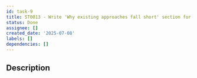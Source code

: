 ```yaml
---
id: task-9
title: ST0013 - Write 'Why existing approaches fall short' section for blog 0000
status: Done
assignee: []
created_date: '2025-07-08'
labels: []
dependencies: []
---
```


## Description
